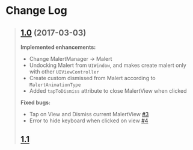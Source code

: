 # Change Log

> ## [1.0](https://github.com/vitormesquita/Malert/tree/1.0) (2017-03-03)
>
> **Implemented enhancements:**
> 
> - Change MalertManager -> Malert
> - Undocking Malert from `UIWindow`, and makes create malert only with other `UIViewController`
> - Create custom dismissed from Malert according to `MalertAnimationType`
> - Added `tapToDismiss` attribute to close MalertView when clicked
>
> **Fixed bugs:**
>
> - Tap on View and Dismiss current MalertView [#3](https://github.com/vitormesquita/Malert/issues/3)
> - Error to hide keyboard when clicked on view [#4](https://github.com/vitormesquita/Malert/issues/4)
> 
> ## [1.1](https://github.com/vitormesquita/Malert/tree/1.0)